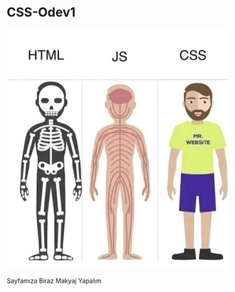 # CSS-Odev1

![CSS](https://raw.githubusercontent.com/Kodluyoruz/taskforce/main/css/odev1/figures/htmlcssjs.png)

Sayfamıza Biraz Makyaj Yapalım
